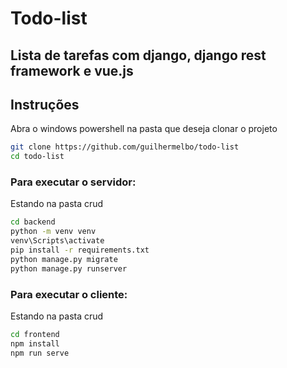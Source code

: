 # Todo-list

## Lista de tarefas com django, django rest framework e vue.js

## Instruções

Abra o windows powershell na pasta que deseja clonar o projeto

```bash
git clone https://github.com/guilhermelbo/todo-list
cd todo-list
```
### Para executar o servidor:

Estando na pasta crud

```bash
cd backend
python -m venv venv
venv\Scripts\activate
pip install -r requirements.txt
python manage.py migrate
python manage.py runserver
```

### Para executar o cliente:

Estando na pasta crud

```bash
cd frontend
npm install
npm run serve
```
